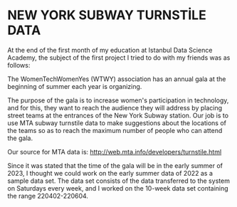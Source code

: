 # NEW YORK SUBWAY TURNSTİLE DATA

At the end of the first month of my education at Istanbul Data Science Academy, the subject of the first project I tried to do with my friends was as follows:

The WomenTechWomenYes (WTWY) association has an annual gala at the beginning of summer each year is organizing.

The purpose of the gala is to increase women's participation in technology, and for this, they want to reach the audience they will address by placing street teams at the entrances of the New York Subway station. Our job is to use MTA subway turnstile data to make suggestions about the locations of the teams so as to reach the maximum number of people who can attend the gala.

Our source for MTA data is: http://web.mta.info/developers/turnstile.html 

Since it was stated that the time of the gala will be in the early summer of 2023, I thought we could work on the early summer data of 2022 as a sample data set. 
The data set consists of the data transferred to the system on Saturdays every week, and I worked on the 10-week data set containing the range 220402-220604.



